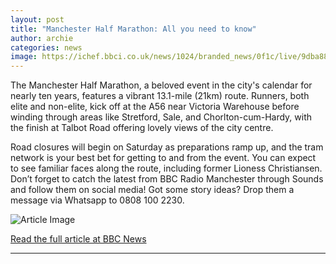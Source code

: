 ```yaml
---
layout: post
title: "Manchester Half Marathon: All you need to know"
author: archie
categories: news
image: https://ichef.bbci.co.uk/news/1024/branded_news/0f1c/live/9dba8860-a428-11f0-ba96-81d873a15aec.png
---
```

The Manchester Half Marathon, a beloved event in the city's calendar for nearly ten years, features a vibrant 13.1-mile (21km) route. Runners, both elite and non-elite, kick off at the A56 near Victoria Warehouse before winding through areas like Stretford, Sale, and Chorlton-cum-Hardy, with the finish at Talbot Road offering lovely views of the city centre.

Road closures will begin on Saturday as preparations ramp up, and the tram network is your best bet for getting to and from the event. You can expect to see familiar faces along the route, including former Lioness Christiansen. Don’t forget to catch the latest from BBC Radio Manchester through Sounds and follow them on social media! Got some story ideas? Drop them a message via Whatsapp to 0808 100 2230.

![Article Image](https://ichef.bbci.co.uk/news/1024/branded_news/0f1c/live/9dba8860-a428-11f0-ba96-81d873a15aec.png)

[Read the full article at BBC News](https://www.bbc.com/news/articles/ce3yxywkzvko?at_medium=RSS&at_campaign=rss)

---
